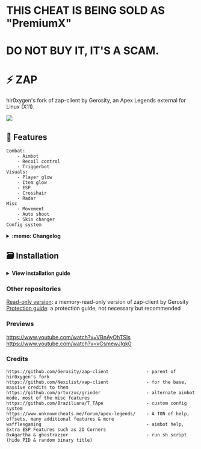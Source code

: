 # THIS CHEAT IS BEING SOLD AS "PremiumX"
# DO NOT BUY IT, IT'S A SCAM.

# ⚡ ZAP
hir0xygen's fork of zap-client by Gerosity, an Apex Legends external for Linux (X11).

![](https://i.imgur.com/4bwo36x.png)

## :page_facing_up: Features
    Combat:
        - Aimbot
        - Recoil control
        - Triggerbot
    Visuals:
        - Player glow
        - Item glow
        - ESP
        - Crosshair
        - Radar
    Misc
        - Movement
        - Auto shoot
        - Skin changer
    Config system

<details>
<summary><b>:memo: Changelog</b></summary>

    v1.0.8 - 10th May 2024
        - Menu styling changes
        - Removed rage bot and flick bot
        - Removed legit bot weapon config (might rewrite)
        - Removed additional legit bot modes, more follow up soon
        - Fixed all menu key issues preventing from launching

    v1.0.7c - 30th April 2024
        - Added game framerate to watermark

    v1.0.7b - 29th April 2024
        - Now spawns on primary monitor, at maximum refresh rate for that monitor
        - Now caps to the primary monitors refresh rate by default
        - Fixed trigger bot hip fire range not saving in config

    v1.0.7 - 28th April 2024
        - Changed game version check to scan all existing Steam libraries
        - Split trigger bot range in independent ADS/hip fire options
        - Removed sub-tabs in "MISC" tab, instead moved it into separate containers
        - Menu style changes

    v1.0.6b - 22nd April 2024
        - Forked from zap-client by Gerosity
        - Redesigned console output
        - Removed "cool" looking delays in run.sh and initialization (was annoying)

    view changelog for prior versions at Gerosity/zap-client
</details>

## :card_file_box: Installation
<details>
<summary><b>View installation guide</b></summary>

It's recommended you use GNOME or Cinnamon as your desktop environment, though others might work.
KDE Plasma is known not to allow the overlay to be drawn above the game.

**1. Install dependencies**

    sudo apt install git cmake g++ gcc xorg-dev libudev-dev libglu1-mesa-dev libxrandr-dev libxinerama-dev libxcursor-dev libxi-dev libxkbcommon-dev libwayland-dev libinput-dev libsoil-dev build-essential libx11-dev libxtst-dev

**2. Build glfw**

    git clone https://github.com/glfw/glfw.git
    cd glfw
    mkdir build
    cd build
    cmake ..
    make
    sudo make install

**3. Navigate to directory for cheat files (I use `/Documents/development/` for example)**

    cd ~/Documents/

**4. Clone repo**

    git clone https://github.com/hir0xygen/zap-client.git
    cd zap-client

**5. Build & Run**

    mkdir build
    cd build
    cmake ..
    make
    chmod +x run.sh
    ./run.sh

**6. Press insert to toggle the menu (you can only interact with the menu and the game when the menu is active)**
**Note: You will need to tab between the cheat overlay and Apex**  
**If the overlay is not vertically aligned correctly (watermark is not all the way in the top-left corner, ESP misaligned), you can hold SUPER + Left-Mouse-Button and then drag it upwards on most desktop environments.**
</details>

### Other repositories
[Read-only version](https://github.com/Gerosity/zap-client-Read-Only-): a memory-read-only version of zap-client by Gerosity  
[Protection guide](https://github.com/Gerosity/Apex-Protection): a protection guide, not necessary but recommended

### Previews
https://www.youtube.com/watch?v=VBnAyOhTSIs  
https://www.youtube.com/watch?v=vCsmewJlgk0

### Credits
    https://github.com/Gerosity/zap-client              - parent of hir0xygen's fork
    https://github.com/Nexilist/xap-client              - for the base, massive credits to them
    https://github.com/arturzxc/grinder                 - alternate aimbot mode, most of the misc features
    https://github.com/Braziliana/T_TApe                - custom config system
    https://www.unknowncheats.me/forum/apex-legends/    - A TON of help, offsets, many additional features & more
    wafflesgaming                                       - aimbot help, Extra ESP Features such as 2D Corners
    0xAgartha & ghostrazzor                             - run.sh script (hide PID & random binary title)
